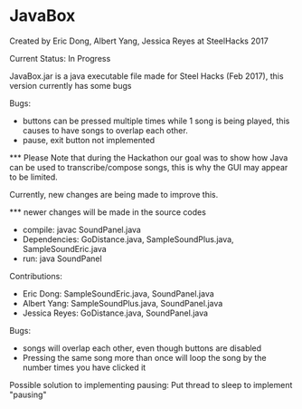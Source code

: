 # JavaBox
Created by Eric Dong, Albert Yang, Jessica Reyes at SteelHacks 2017

Current Status: In Progress

JavaBox.jar is a java executable file made for Steel Hacks (Feb 2017), this version currently has some bugs

Bugs: 
  - buttons can be pressed multiple times while 1 song is being played, this causes to have songs to overlap each other.
  - pause, exit button not implemented
  
*** Please Note that during the Hackathon our goal was to show how Java can be used to transcribe/compose songs, this is why the GUI
may appear to be limited. 




Currently, new changes are being made to improve this.

*** newer changes will be made in the source codes
- compile: javac SoundPanel.java
- Dependencies: GoDistance.java, SampleSoundPlus.java, SampleSoundEric.java
- run: java SoundPanel

Contributions:
  - Eric Dong: SampleSoundEric.java, SoundPanel.java
  - Albert Yang: SampleSoundPlus.java, SoundPanel.java
  - Jessica Reyes: GoDistance.java, SoundPanel.java
  

Bugs:
  - songs will overlap each other, even though buttons are disabled
  - Pressing the same song more than once will loop the song by the number times you have clicked it
  
  
  Possible solution to implementing pausing: Put thread to sleep to implement "pausing"
